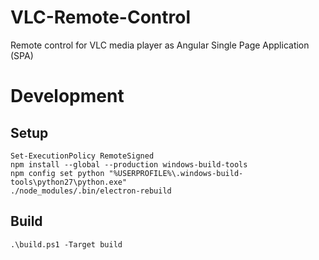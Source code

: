# VLC-Remote-Control

Remote control for VLC media player as Angular Single Page Application (SPA)

# Development

## Setup

    Set-ExecutionPolicy RemoteSigned
    npm install --global --production windows-build-tools
    npm config set python "%USERPROFILE%\.windows-build-tools\python27\python.exe"
    ./node_modules/.bin/electron-rebuild

## Build

    .\build.ps1 -Target build
